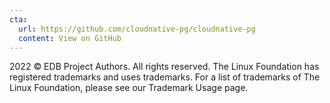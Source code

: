 ```yaml
---
cta:
  url: https://github.com/cloudnative-pg/cloudnative-pg
  content: View on GitHub
---
```


2022 © EDB Project Authors. All rights reserved. The Linux Foundation has registered trademarks and uses trademarks. For a list of trademarks of The Linux Foundation, please see our Trademark Usage page.